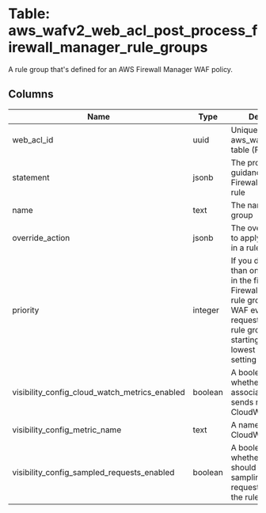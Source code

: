 
# Table: aws_wafv2_web_acl_post_process_firewall_manager_rule_groups
A rule group that's defined for an AWS Firewall Manager WAF policy. 
## Columns
| Name        | Type           | Description  |
| ------------- | ------------- | -----  |
|web_acl_id|uuid|Unique ID of aws_wafv2_web_acls table (FK)|
|statement|jsonb|The processing guidance for an AWS Firewall Manager rule|
|name|text|The name of the rule group|
|override_action|jsonb|The override action to apply to the rules in a rule group|
|priority|integer|If you define more than one rule group in the first or last Firewall Manager rule groups, AWS WAF evaluates each request against the rule groups in order, starting from the lowest priority setting|
|visibility_config_cloud_watch_metrics_enabled|boolean|A boolean indicating whether the associated resource sends metrics to CloudWatch|
|visibility_config_metric_name|text|A name of the CloudWatch metric|
|visibility_config_sampled_requests_enabled|boolean|A boolean indicating whether AWS WAF should store a sampling of the web requests that match the rules|
